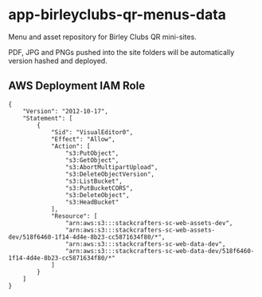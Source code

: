 # app-birleyclubs-qr-menus-data

Menu and asset repository for Birley Clubs QR mini-sites.

PDF, JPG and PNGs pushed into the site folders will be automatically version hashed and deployed.

## AWS Deployment IAM Role
   
```json5
{
    "Version": "2012-10-17",
    "Statement": [
        {
            "Sid": "VisualEditor0",
            "Effect": "Allow",
            "Action": [
                "s3:PutObject",
                "s3:GetObject",
                "s3:AbortMultipartUpload",
                "s3:DeleteObjectVersion",
                "s3:ListBucket",
                "s3:PutBucketCORS",
                "s3:DeleteObject",
                "s3:HeadBucket"
            ],
            "Resource": [
                "arn:aws:s3:::stackcrafters-sc-web-assets-dev",
                "arn:aws:s3:::stackcrafters-sc-web-assets-dev/518f6460-1f14-4d4e-8b23-cc5871634f80/*",
                "arn:aws:s3:::stackcrafters-sc-web-data-dev",
                "arn:aws:s3:::stackcrafters-sc-web-data-dev/518f6460-1f14-4d4e-8b23-cc5871634f80/*"
            ]
        }
    ]
}
```
